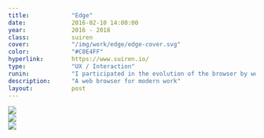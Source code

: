 ```yaml
---
title:            "Edge"
date:             2016-02-10 14:00:00
year:             2016 - 2018
class:            suiren
cover:            "/img/work/edge/edge-cover.svg"
color:            "#C0E4FF"
hyperlink:        https://www.suiren.io/
type:             "UX / Interaction"
runin:            "I participated in the evolution of the browser by working with Microsoft partner teams (Enterprise & Security, Office, Bing, etc.) to collaborate and innovate on the new browser for the Modern Workplace.  I was responsible for new interaction models and a holistic visual guide across different platforms and devices."
description:      "A web browser for modern work"
layout:           post
---
```


<div class="post-content-grid">
  <div class="post-content-column column-1">
    <img class="post-content-screen desktop" src="{{ site.baseurl }}/img/work/edge/suiren-keyword.png" />
  </div>
</div>

<div class="post-content-grid">
  <div class="post-content-column column-2">
    <img class="post-content-screen desktop" src="{{ site.baseurl }}/img/work/edge/suiren-keyword-tablet.png" />
  </div>
  <div class="post-content-column column-3">
    <img class="post-content-screen iphone" src="{{ site.baseurl }}/img/work/edge/suiren-keyword-mobile.png" />
  </div>
</div>
